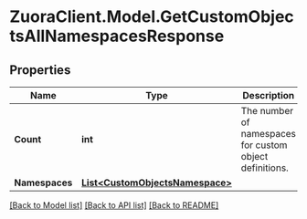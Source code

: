 # ZuoraClient.Model.GetCustomObjectsAllNamespacesResponse

## Properties

Name | Type | Description | Notes
------------ | ------------- | ------------- | -------------
**Count** | **int** | The number of namespaces for custom object definitions. | [optional] 
**Namespaces** | [**List&lt;CustomObjectsNamespace&gt;**](CustomObjectsNamespace.md) |  | [optional] 

[[Back to Model list]](../README.md#documentation-for-models) [[Back to API list]](../README.md#documentation-for-api-endpoints) [[Back to README]](../README.md)

